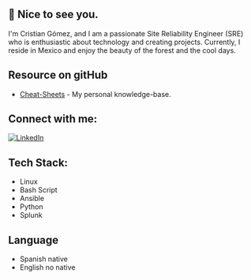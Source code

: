 ## :wave: Nice to see you.

<p class="text-justify">
I'm Cristian Gómez, and I am a passionate Site Reliability Engineer (SRE) who is enthusiastic about technology and creating projects. Currently, I reside in Mexico and enjoy the beauty of the forest and the cool days.
</p>


## Resource on gitHub

- [Cheat-Sheets](https://github.com/Crissassun/Linux-Cheat-Sheets) -  My personal knowledge-base.



## Connect with me:

[![LinkedIn](https://img.shields.io/badge/LinkedIn-%230077B5.svg?logo=linkedin&logoColor=white)](https://linkedin.com/in/agcristian) 


## Tech Stack:

- Linux
- Bash Script
- Ansible 
- Python 
- Splunk



## Language

- Spanish native
- English no native


